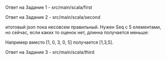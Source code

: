 Ответ на Задание 1 - src/main/scala/first


Ответ на Задание 2 - src/main/scala/second

итоговый json пока несовсем правильный. Нужен Seq с 5 елементами, но сейчас, если каких то оценок нет, длинна получается меньше:

Например вместо [1, 0, 3, 0, 5] получается [1,3,5]. 


Ответ на Задание 3 - src/main/scala/third
